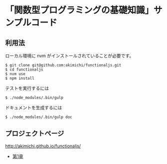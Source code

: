 # 「関数型プログラミングの基礎知識」サンプルコード


## 利用法

ローカル環境に nvm がインストールされていることが必要です。

~~~
$ git clone git@github.com:akimichi/functionaljs.git
$ cd functionaljs
$ nvm use
$ npm install
~~~

テストを実行するには

~~~
$ ./node_modules/.bin/gulp 
~~~

ドキュメントを生成するには

~~~
$ ./node_modules/.bin/gulp doc
~~~



## プロジェクトページ


http://akimichi.github.io/functionaljs/


* [第1章](http://akimichi.github.io/functionaljs/chap01.spec.html)
